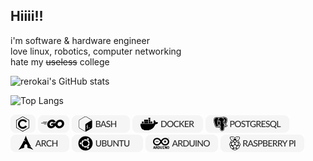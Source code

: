 ## Hiiii!!

i'm software & hardware engineer  
love linux, robotics, computer networking  
hate my ~~useless~~ college   
  
![rerokai's GitHub stats](https://github-readme-stats.vercel.app/api?username=rerokai&show_icons=true&theme=graywhite) 

![Top Langs](https://github-readme-stats.vercel.app/api/top-langs/?username=rerokai&layout=compact&theme=graywhite)

![C Bandge](./resourse/c.png) ![Go Bandge](./resourse/go.png) ![Bach Bange](./resourse/bash.png) ![Docker Bandge](./resourse/docker.png) ![Postgressql Bange](./resourse/postgres.png) ![Arch Bange](./resourse/arch.png) ![Ubuntu Bange](./resourse/ubuntu.png) ![Arduino Bange](./resourse/arduino.png) ![Raspberrypi Bange](./resourse/raspberrypi.png)




